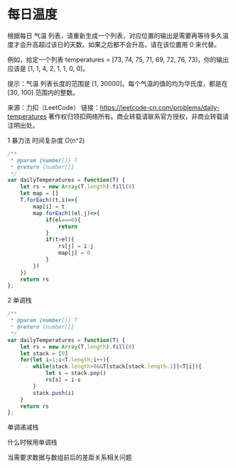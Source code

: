 # 每日温度

根据每日 气温 列表，请重新生成一个列表，对应位置的输出是需要再等待多久温度才会升高超过该日的天数。如果之后都不会升高，请在该位置用 0 来代替。

例如，给定一个列表 temperatures = [73, 74, 75, 71, 69, 72, 76, 73]，你的输出应该是 [1, 1, 4, 2, 1, 1, 0, 0]。

提示：气温 列表长度的范围是 [1, 30000]。每个气温的值的均为华氏度，都是在 [30, 100] 范围内的整数。

来源：力扣（LeetCode）
链接：https://leetcode-cn.com/problems/daily-temperatures
著作权归领扣网络所有。商业转载请联系官方授权，非商业转载请注明出处。



1 暴力法  时间复杂度 O(n^2)

```js
/**
 * @param {number[]} T
 * @return {number[]}
 */
var dailyTemperatures = function(T) {
    let rs = new Array(T.length).fill(0)
    let map = []
    T.forEach((t,i)=>{
        map[i] = t
        map.forEach((el,j)=>{
            if(el===0){
                return
            }
            if(t>el){
                rs[j] = i-j
                map[j] = 0
            }
        })
    })
    return rs
};
```



2 单调栈

```js
/**
 * @param {number[]} T
 * @return {number[]}
 */
var dailyTemperatures = function(T) {
    let rs = new Array(T.length).fill(0)
    let stack = [0]
    for(let i=1;i<T.length;i++){
        while(stack.length>0&&T[stack[stack.length-1]]<T[i]){
            let s = stack.pop()
            rs[s] = i-s
        }
        stack.push(i)
    }
    return rs
};
```

单调递减栈



什么时候用单调栈

当需要求数据与数组前后的差距关系相关问题